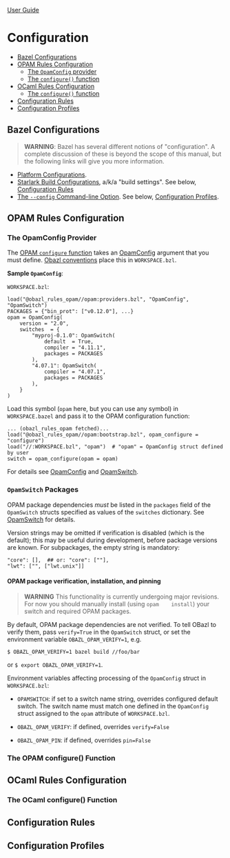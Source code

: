 [User Guide](index.md)

Configuration
=============

-   [Bazel Configurations](#bazel)
-   [OPAM Rules Configuration](#opamconfig)
    -   [The `OpamConfig` provider](#opamconfig_provider)
    -   [The `configure()` function](#opam_configure)
-   [OCaml Rules Configuration](#ocamlconfig)
    -   [The `configure()` function](#ocaml_configure)
-   [Configuration Rules](#configrules)
-   [Configuration Profiles](#configprofiles)

<a name="bazel">Bazel Configurations</a>
----------------------------------------

> **WARNING**: Bazel has several different notions of "configuration". A
> complete discussion of these is beyond the scope of this manual, but
> the following links will give you more information.

-   [Platform
    Configurations](https://docs.bazel.build/versions/master/skylark/rules.html#configurations).
-   [Starlark Build
    Configurations](https://docs.bazel.build/versions/master/skylark/config.html),
    a/k/a "build settings". See below, [Configuration
    Rules](#configrules)
-   [The `--config` Command-line
    Option](https://docs.bazel.build/versions/master/guide.html#bazelrc-syntax-and-semantics).
    See below, [Configuration Profiles](#configprofiles).

<a name="opamconfig">OPAM Rules Configuration</a>
-------------------------------------------------

### <a name="opamconfig_provider">The OpamConfig Provider</a>

The [OPAM `configure` function](../refman/functions.md#opam_configure)
takes an [OpamConfig](../refman/providers_opam.md#opamconfig) argument
that you must define. [Obazl conventions](conventions.md) place this in
`WORKSPACE.bzl`.

**Sample `OpamConfig`**:

`WORKSPACE.bzl`:

    load("@obazl_rules_opam//opam:providers.bzl", "OpamConfig", "OpamSwitch")
    PACKAGES = {"bin_prot": ["v0.12.0"], ...}
    opam = OpamConfig(
        version = "2.0",
        switches  = {
            "myproj-0.1.0": OpamSwitch(
                default  = True,
                compiler = "4.11.1",
                packages = PACKAGES
            ),
            "4.07.1": OpamSwitch(
                compiler = "4.07.1",
                packages = PACKAGES
            ),
        }
    )

Load this symbol (`opam` here, but you can use any symbol) in
`WORKSPACE.bazel` and pass it to the OPAM configuration function:

    ... (obazl_rules_opam fetched)...
    load("@obazl_rules_opam//opam:bootstrap.bzl", opam_configure = "configure")
    load("//:WORKSPACE.bzl", "opam")  # "opam" = OpamConfig struct defined by user
    switch = opam_configure(opam = opam)

For details see [OpamConfig](../refman/providers_opam.md#opamconfig) and
[OpamSwitch](../refman/providers_opam.md#opamswitch).

### `OpamSwitch` Packages

OPAM package dependencies *must* be listed in the `packages` field of
the `OpamSwitch` structs specified as values of the `switches`
dictionary. See [OpamSwitch](../refman/providers_opam.md#popamswitch)
for details.

Version strings may be omitted if verification is disabled (which is the
default); this may be useful during development, before package versions
are known. For subpackages, the empty string is mandatory:

    "core": [],  ## or: "core": [""],
    "lwt": ["", ["lwt.unix"]]

#### OPAM package verification, installation, and pinning

> **WARNING** This functionality is currently undergoing major
> revisions. For now you should manually install (using
> `opam    install`) your switch and required OPAM packages.

By default, OPAM package dependencies are not verified. To tell OBazl to
verify them, pass `verify=True` in the `OpamSwitch` struct, or set the
environment variable `OBAZL_OPAM_VERIFY=1`, e.g.

    $ OBAZL_OPAM_VERIFY=1 bazel build //foo/bar

or `$ export OBAZL_OPAM_VERIFY=1`.

Environment variables affecting processing of the `OpamConfig` struct in
`WORKSPACE.bzl`:

-   `OPAMSWITCH`: if set to a switch name string, overrides configured
    default switch. The switch name must match one defined in the
    `OpamConfig` struct assigned to the `opam` attribute of
    `WORKSPACE.bzl`.

-   `OBAZL_OPAM_VERIFY`: if defined, overrides `verify=False`

-   `OBAZL_OPAM_PIN`: if defined, overrides `pin=False`

### <a name="opam_configure">The OPAM configure() Function</a>

<a name="ocamlconfig">OCaml Rules Configuration</a>
---------------------------------------------------

### <a name="ocaml_configure">The OCaml configure() Function</a>

<a name="configrules">Configuration Rules</a>
---------------------------------------------

<a name="configprofiles">Configuration Profiles</a>
---------------------------------------------------
